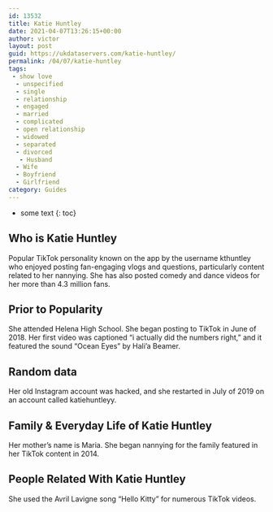 ```yaml
---
id: 13532
title: Katie Huntley
date: 2021-04-07T13:26:15+00:00
author: victor
layout: post
guid: https://ukdataservers.com/katie-huntley/
permalink: /04/07/katie-huntley
tags:
 - show love
  - unspecified
  - single
  - relationship
  - engaged
  - married
  - complicated
  - open relationship
  - widowed
  - separated
  - divorced
   - Husband
  - Wife
  - Boyfriend
  - Girlfriend
category: Guides
---
```


* some text
{: toc}


## Who is Katie Huntley



Popular TikTok personality known on the app by the username kthuntley who enjoyed posting fan-engaging vlogs and questions, particularly content related to her nannying. She has also posted comedy and dance videos for her more than 4.3 million fans.

                
                
                
## Prior to Popularity



She attended Helena High School. She began posting to TikTok in June of 2018. Her first video was captioned &#8220;i actually did the numbers right,&#8221; and it featured the sound &#8220;Ocean Eyes&#8221; by Hali&#8217;a Beamer.

                
                
                
## Random data



Her old Instagram account was hacked, and she restarted in July of 2019 on an account called katiehuntleyy.

                
                
                
## Family & Everyday Life of Katie Huntley



Her mother&#8217;s name is Maria. She began nannying for the family featured in her TikTok content in 2014. 

                
                
                
## People Related With Katie Huntley



She used the Avril Lavigne song &#8220;Hello Kitty&#8221; for numerous TikTok videos.

                
              
            
          
          
          